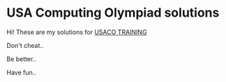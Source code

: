 # USA Computing Olympiad solutions

Hi! These are my solutions for [USACO TRAINING](https://train.usaco.org/)

Don't cheat..

Be better..

Have fun..
